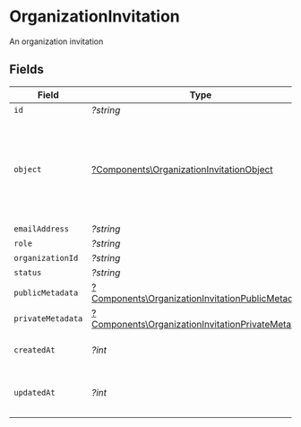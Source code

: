 # OrganizationInvitation

An organization invitation


## Fields

| Field                                                                                                                 | Type                                                                                                                  | Required                                                                                                              | Description                                                                                                           |
| --------------------------------------------------------------------------------------------------------------------- | --------------------------------------------------------------------------------------------------------------------- | --------------------------------------------------------------------------------------------------------------------- | --------------------------------------------------------------------------------------------------------------------- |
| `id`                                                                                                                  | *?string*                                                                                                             | :heavy_minus_sign:                                                                                                    | N/A                                                                                                                   |
| `object`                                                                                                              | [?Components\OrganizationInvitationObject](../../Models/Components/OrganizationInvitationObject.md)                   | :heavy_minus_sign:                                                                                                    | String representing the object's type. Objects of the same type share the same value.<br/>                            |
| `emailAddress`                                                                                                        | *?string*                                                                                                             | :heavy_minus_sign:                                                                                                    | N/A                                                                                                                   |
| `role`                                                                                                                | *?string*                                                                                                             | :heavy_minus_sign:                                                                                                    | N/A                                                                                                                   |
| `organizationId`                                                                                                      | *?string*                                                                                                             | :heavy_minus_sign:                                                                                                    | N/A                                                                                                                   |
| `status`                                                                                                              | *?string*                                                                                                             | :heavy_minus_sign:                                                                                                    | N/A                                                                                                                   |
| `publicMetadata`                                                                                                      | [?Components\OrganizationInvitationPublicMetadata](../../Models/Components/OrganizationInvitationPublicMetadata.md)   | :heavy_minus_sign:                                                                                                    | N/A                                                                                                                   |
| `privateMetadata`                                                                                                     | [?Components\OrganizationInvitationPrivateMetadata](../../Models/Components/OrganizationInvitationPrivateMetadata.md) | :heavy_minus_sign:                                                                                                    | N/A                                                                                                                   |
| `createdAt`                                                                                                           | *?int*                                                                                                                | :heavy_minus_sign:                                                                                                    | Unix timestamp of creation.                                                                                           |
| `updatedAt`                                                                                                           | *?int*                                                                                                                | :heavy_minus_sign:                                                                                                    | Unix timestamp of last update.                                                                                        |
